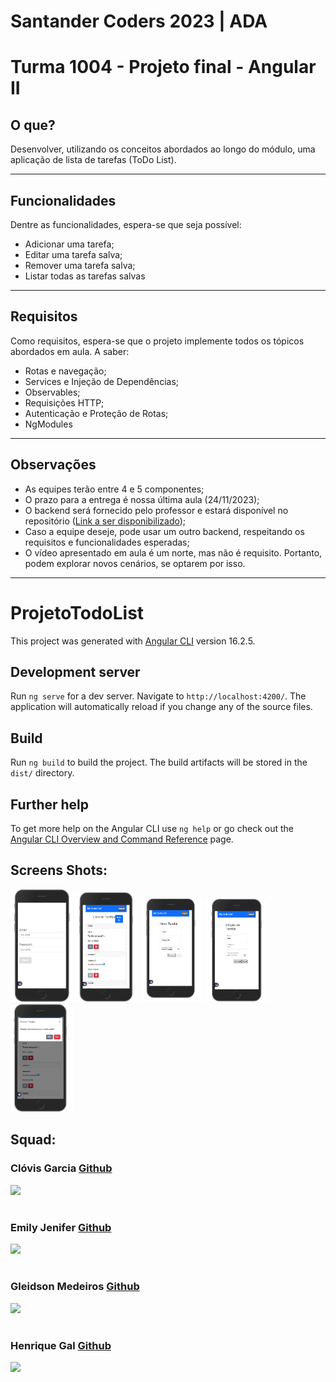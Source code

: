 # Santander Coders 2023 | ADA
# Turma 1004 - Projeto final - Angular II

## O que?

Desenvolver, utilizando os conceitos abordados ao longo do módulo, uma aplicação de lista de tarefas (ToDo List).

---

## Funcionalidades

Dentre as funcionalidades, espera-se que seja possível:

- Adicionar uma tarefa;
- Editar uma tarefa salva;
- Remover uma tarefa salva;
- Listar todas as tarefas salvas

---

## Requisitos

Como requisitos, espera-se que o projeto implemente todos os tópicos abordados em aula. A saber:

- Rotas e navegação;
- Services e Injeção de Dependências;
- Observables;
- Requisições HTTP;
- Autenticação e Proteção de Rotas;
- NgModules

---

## Observações

- As equipes terão entre 4 e 5 componentes;
- O prazo para a entrega é nossa última aula (24/11/2023);
- O backend será fornecido pelo professor e estará disponível no repositório ([Link a ser disponibilizado](https://github.com/ivirson/TO-DO-Api));
- Caso a equipe deseje, pode usar um outro backend, respeitando os requisitos e funcionalidades esperadas;
- O vídeo apresentado em aula é um norte, mas não é requisito. Portanto, podem explorar novos cenários, se optarem por isso.

------------------------------------------------------------------------------------------------------------

# ProjetoTodoList

This project was generated with [Angular CLI](https://github.com/angular/angular-cli) version 16.2.5.

## Development server

Run `ng serve` for a dev server. Navigate to `http://localhost:4200/`. The application will automatically reload if you change any of the source files.

## Build

Run `ng build` to build the project. The build artifacts will be stored in the `dist/` directory.

## Further help

To get more help on the Angular CLI use `ng help` or go check out the [Angular CLI Overview and Command Reference](https://angular.io/cli) page.

## Screens Shots:

<img src='./src/assets/screens_shots/Screenshot_0.png' width='100px'> <img src='./src/assets/screens_shots/Screenshot_1.png' width='100px'> <img src='./src/assets/screens_shots/Screenshot_2.png' width='100px'> <img src='./src/assets/screens_shots/Screenshot_3.png' width='100px'> <img src='./src/assets/screens_shots/Screenshot_4.png' width='100px'>

## Squad:

### Clóvis Garcia [Github](https://github.com/theviolatorx/)
<img src='https://avatars.githubusercontent.com/u/13057648?v=4' width='150'>

#

### Emily Jenifer [Github](https://github.com/emsjenifer)

<img src='https://avatars.githubusercontent.com/u/62315377?v=4' width='150'>

#

### Gleidson Medeiros [Github](https://github.com/gleidsonlm)

<img src='https://avatars.githubusercontent.com/u/20400508?v=4' width='150'>

#

### Henrique Gal [Github](https://github.com/HGalieta)

<img src='https://avatars.githubusercontent.com/u/100798441?v=4' width='150'>
